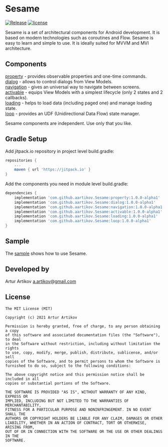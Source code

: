 # Sesame
[![Release](https://jitpack.io/v/aartikov/Sesame.svg)](https://jitpack.io/#aartikov/Sesame) [![license](https://img.shields.io/badge/license-MIT-blue.svg)](https://opensource.org/licenses/MIT)

Sesame is a set of architectural components for Android development. It is based on modern technologies such as coroutines and Flow. Sesame is easy to learn and simple to use. It is ideally suited for MVVM and MVI architecture.

## Components
[property](https://github.com/aartikov/Sesame/tree/readme/property) - provides observable properties and one-time commands.  
[dialog](https://github.com/aartikov/Sesame/tree/readme/dialog) - allows to control dialogs from View Models.  
[navigation](https://github.com/aartikov/Sesame/tree/readme/navigation) - gives an universal way to navigate between screens.  
[activable](https://github.com/aartikov/Sesame/tree/readme/activable) - equips View Models with a simplest lifecycle (only 2 states and 2 callbacks).  
[loading](https://github.com/aartikov/Sesame/tree/readme/loading) - helps to load data (including paged one) and manage loading state.  
[loop](https://github.com/aartikov/Sesame/tree/readme/loop) - provides an UDF (Unidirectional Data Flow) state manager.

Sesame components are independent. Use only that you like.

## Gradle Setup
Add jitpack.io repository in project level build.gradle:

```gradle
repositories {
    ...
    maven { url 'https://jitpack.io' }
}
```

Add the components you need in module level build.gradle:

```gradle
dependencies {
    implementation 'com.github.aartikov.Sesame:property:1.0.0-alpha1'
    implementation 'com.github.aartikov.Sesame:dialog:1.0.0-alpha1'
    implementation 'com.github.aartikov.Sesame:navigation:1.0.0-alpha1'
    implementation 'com.github.aartikov.Sesame:activable:1.0.0-alpha1'
    implementation 'com.github.aartikov.Sesame:loading:1.0.0-alpha1'
    implementation 'com.github.aartikov.Sesame:loop:1.0.0-alpha1'
}
```

## Sample
The [sample](https://github.com/aartikov/Sesame/tree/develop/sample) shows how to use Sesame.

## Developed by
Artur Artikov <a href="mailto:a.artikov@gmail.com">a.artikov@gmail.com</a>

## License
```
The MIT License (MIT)

Copyright (c) 2021 Artur Artikov

Permission is hereby granted, free of charge, to any person obtaining a copy
of this software and associated documentation files (the "Software"), to deal
in the Software without restriction, including without limitation the rights
to use, copy, modify, merge, publish, distribute, sublicense, and/or sell
copies of the Software, and to permit persons to whom the Software is
furnished to do so, subject to the following conditions:

The above copyright notice and this permission notice shall be included in all
copies or substantial portions of the Software.

THE SOFTWARE IS PROVIDED "AS IS", WITHOUT WARRANTY OF ANY KIND, EXPRESS OR
IMPLIED, INCLUDING BUT NOT LIMITED TO THE WARRANTIES OF MERCHANTABILITY,
FITNESS FOR A PARTICULAR PURPOSE AND NONINFRINGEMENT. IN NO EVENT SHALL THE
AUTHORS OR COPYRIGHT HOLDERS BE LIABLE FOR ANY CLAIM, DAMAGES OR OTHER
LIABILITY, WHETHER IN AN ACTION OF CONTRACT, TORT OR OTHERWISE, ARISING FROM,
OUT OF OR IN CONNECTION WITH THE SOFTWARE OR THE USE OR OTHER DEALINGS IN THE
SOFTWARE.
```